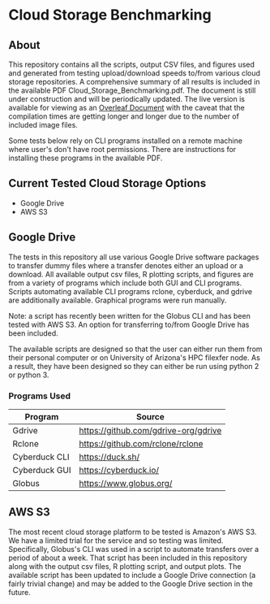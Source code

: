 # Cloud Storage Benchmarking

## About

This repository contains all the scripts, output CSV files, and figures used and generated from testing upload/download speeds  to/from various cloud storage repositories. A comprehensive summary of all results is included in the available PDF Cloud_Storage_Benchmarking.pdf. The document is still under construction and will be periodically updated. The live version is available for viewing as an [Overleaf Document](https://www.overleaf.com/read/cnbzpsmbdbqp) with the caveat that the compilation times are getting longer and longer due to the number of included image files. 

Some tests below rely on CLI programs installed on a remote machine where user's don't have root permissions. There are instructions for installing these programs in the available PDF. 

## Current Tested Cloud Storage Options
 * Google Drive
 * AWS S3

## Google Drive
The tests in this repository all use various Google Drive software packages to transfer dummy files where a transfer denotes either an upload or a download. All available output csv files, R plotting scripts, and figures are from a variety of programs which include both GUI and CLI programs. Scripts automating available CLI programs rclone, cyberduck, and gdrive are additionally available. Graphical programs were run manually. 

Note: a script has recently been written for the Globus CLI and has been tested with AWS S3. An option for transferring to/from Google Drive has been included. 

The available scripts are designed so that the user can either run them from their personal computer or on University of Arizona's HPC filexfer node. As a result, they have been designed so they can either be run using python 2 or python 3.


### Programs Used

| Program       | Source                               |
|---------------|--------------------------------------|
| Gdrive        | https://github.com/gdrive-org/gdrive |
| Rclone        | https://github.com/rclone/rclone     |
| Cyberduck CLI | https://duck.sh/                     |
| Cyberduck GUI | https://cyberduck.io/                |
| Globus        | https://www.globus.org/              |

## AWS S3

The most recent cloud storage platform to be tested is Amazon's AWS S3. We have a limited trial for the service and so testing was limited. Specifically, Globus's CLI was used in a script to automate transfers over a period of about a week. That script has been included in this repository along with the output csv files, R plotting script, and output plots. The available script has been updated to include a Google Drive connection (a fairly trivial change) and may be added to the Google Drive section in the future.
